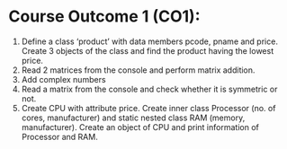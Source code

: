 # Course Outcome 1 (CO1): 
1. Define a class ‘product’ with data members pcode, pname and price. Create 3 objects of 
the class and find the product having the lowest price. 
2. Read 2 matrices from the console and perform matrix addition. 
3. Add complex numbers 
4. Read a matrix from the console and check whether it is symmetric or not. 
5. Create CPU with attribute price. Create inner class Processor (no. of cores, manufacturer) 
and static nested class RAM (memory, manufacturer). Create an object of CPU and print 
information of Processor and RAM.
